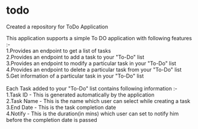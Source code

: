 # todo
Created a repository for ToDo Application

This application supports a simple To DO application with following features :-<br>
1.Provides an endpoint to get a list of tasks<br>
2.Provides an endpoint to add a task to your "To-Do" list<br>
3.Provides an endpoint to modify a particular task in your "To-Do" list<br>
4.Provides an endpoint to delete a particular task from your "To-Do" list<br>
5.Get information of a particular task in your "To-Do" list<br>
<br>
Each Task added to your "To-Do" list contains following information :-<br>
1.Task ID - This is generated automatically by the application<br>
2.Task Name - This is the name which user can select while creating a task<br>
3.End Date - This is the task completion date<br>
4.Notify - This is the duration(in mins) which user can set to notify him before the completion date is passed<br>
